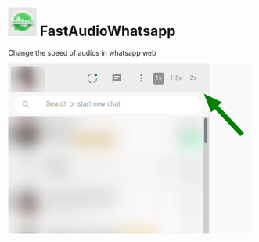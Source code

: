 # ![](img/icons/icon_x48.png) FastAudioWhatsapp
Change the speed of audios in whatsapp web

![screenshot](img/screenshot.png)
